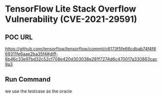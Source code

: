 # TensorFlow Lite Stack Overflow Vulnerability (CVE-2021-29591)

## POC URL
https://github.com/tensorflow/tensorflow/commit/c6173f5fe66cdbab74f4f869311fe6aae2ba35f4#diff-6b46c33e97bd32c52cf708e420d303038e281f7274d6c470017a330863cac9a3

## Run Command
we use the testcase as the oracle